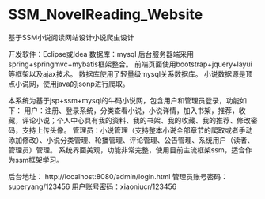 # SSM_NovelReading_Website
基于SSM小说阅读网站设计小说爬虫设计

开发软件：Eclipse或Idea  数据库：mysql
后台服务器端采用spring+springmvc+mybatis框架整合。
前端页面使用bootstrap+jquery+layui等框架以及ajax技术。
数据库使用了轻量级mysql关系数据库。
小说数据源是顶点小说网，使用java的jsonp进行爬取。

本系统为基于jsp+ssm+mysql的牛码小说网，包含用户和管理员登录，功能如下：
用户：注册、登录系统，分类查看小说，小说详情，加入书架，推荐，收藏，评论小说；个人中心具有我的资料、我的书架、我的收藏、我的推荐、修改密码，支持上传头像。
管理员：小说管理（支持整本小说全部章节的爬取或者手动添加修改）、小说分类管理、轮播管理、评论管理、公告管理、系统用户（读者、管理员）管理。
系统界面美观，功能非常完整，使用目前主流框架ssm，适合作为ssm框架学习。

后台地址： http://localhost:8080/admin/login.html
管理员账号密码： superyang/123456
用户账号密码：xiaoniucr/123456


